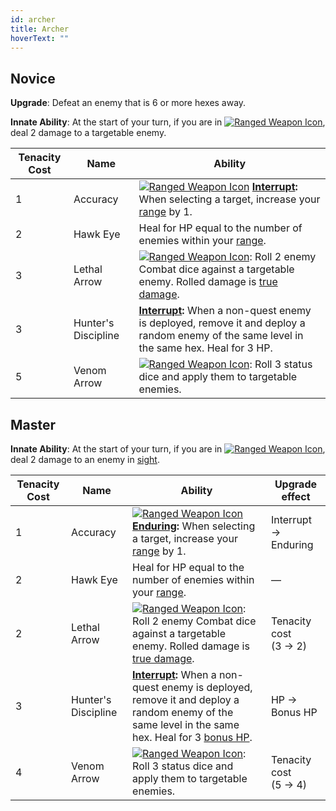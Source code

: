 ```yaml
---
id: archer
title: Archer
hoverText: ""
---
```


## Novice

**Upgrade**: Defeat an enemy that is 6 or more hexes away.

**Innate Ability**: At the start of your turn, if you are in [<img src="/icons/ranged-weapon.svg" alt="Ranged Weapon Icon" class="icon-svg" />](docs/battles/battle-forms/ranged-weapon), deal 2 damage to a targetable enemy.

| Tenacity Cost | Name                | Ability                                                                                                                                                                                                                                           |
| ------------- | ------------------- | ------------------------------------------------------------------------------------------------------------------------------------------------------------------------------------------------------------------------------------------------- |
| 1             | Accuracy            | [<img src="/icons/ranged-weapon.svg" alt="Ranged Weapon Icon" class="icon-svg" />](docs/battles/battle-forms/ranged-weapon) **[Interrupt](/docs/glossary/interrupt):** When selecting a target, increase your [range](/docs/glossary/range) by 1. |
| 2             | Hawk Eye            | Heal for HP equal to the number of enemies within your [range](/docs/glossary/range).                                                                                                                                                             |
| 3             | Lethal Arrow        | [<img src="/icons/ranged-weapon.svg" alt="Ranged Weapon Icon" class="icon-svg" />](docs/battles/battle-forms/ranged-weapon): Roll 2 enemy Combat dice against a targetable enemy. Rolled damage is [true damage](/docs/glossary/true-damage).     |
| 3             | Hunter's Discipline | **[Interrupt](/docs/glossary/interrupt):** When a non-quest enemy is deployed, remove it and deploy a random enemy of the same level in the same hex. Heal for 3 HP.                                                                              |
| 5             | Venom Arrow         | [<img src="/icons/ranged-weapon.svg" alt="Ranged Weapon Icon" class="icon-svg" />](docs/battles/battle-forms/ranged-weapon): Roll 3 status dice and apply them to targetable enemies.                                                             |

## Master

**Innate Ability**: At the start of your turn, if you are in [<img src="/icons/ranged-weapon.svg" alt="Ranged Weapon Icon" class="icon-svg" />](docs/battles/battle-forms/ranged-weapon), deal 2 damage to an enemy in [sight](/docs/glossary/sight).

| Tenacity Cost | Name                | Ability                                                                                                                                                                                                                                         | Upgrade effect            |
| ------------- | ------------------- | ----------------------------------------------------------------------------------------------------------------------------------------------------------------------------------------------------------------------------------------------- | ------------------------- |
| 1             | Accuracy            | [<img src="/icons/ranged-weapon.svg" alt="Ranged Weapon Icon" class="icon-svg" />](docs/battles/battle-forms/ranged-weapon) **[Enduring](/docs/glossary/enduring):** When selecting a target, increase your [range](/docs/glossary/range) by 1. | Interrupt → Enduring      |
| 2             | Hawk Eye            | Heal for HP equal to the number of enemies within your [range](/docs/glossary/range).                                                                                                                                                           | —                         |
| 2             | Lethal Arrow        | [<img src="/icons/ranged-weapon.svg" alt="Ranged Weapon Icon" class="icon-svg" />](docs/battles/battle-forms/ranged-weapon): Roll 2 enemy Combat dice against a targetable enemy. Rolled damage is [true damage](/docs/glossary/true-damage).   | Tenacity cost<br/>(3 → 2) |
| 3             | Hunter's Discipline | **[Interrupt](/docs/glossary/interrupt):** When a non-quest enemy is deployed, remove it and deploy a random enemy of the same level in the same hex. Heal for 3 [bonus HP](/docs/glossary/bonus-hp).                                           | HP → Bonus HP             |
| 4             | Venom Arrow         | [<img src="/icons/ranged-weapon.svg" alt="Ranged Weapon Icon" class="icon-svg" />](docs/battles/battle-forms/ranged-weapon): Roll 3 status dice and apply them to targetable enemies.                                                           | Tenacity cost<br/>(5 → 4) |
